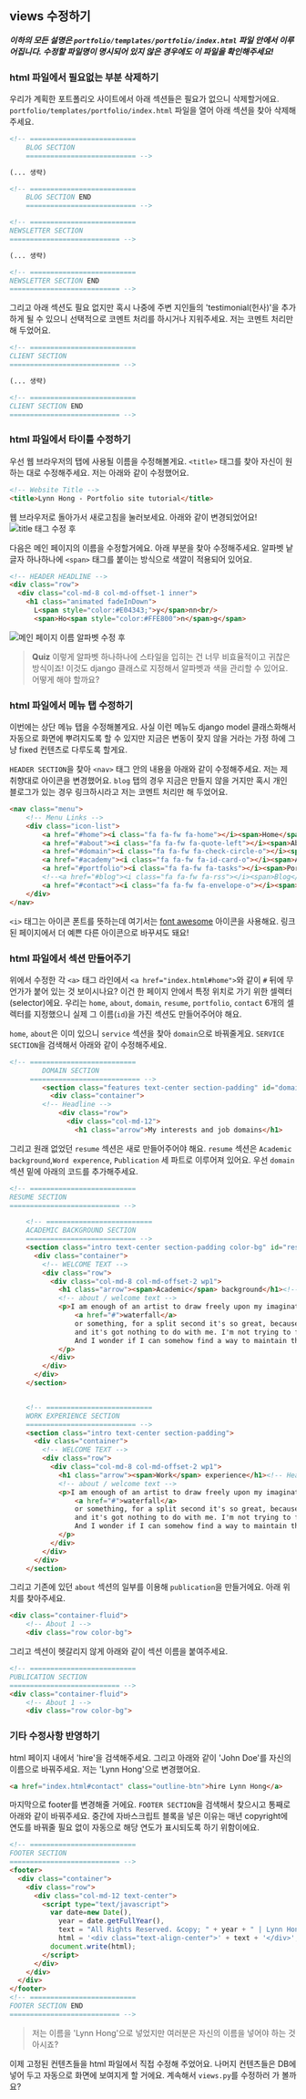 ## views 수정하기

***이하의 모든 설명은 `portfolio/templates/portfolio/index.html` 파일 안에서 
이루어집니다. 수정할 파일명이 명시되어 있지 않은 경우에도 이 파일을 확인해주세요!***


### html 파일에서 필요없는 부분 삭제하기
우리가 계획한 포트폴리오 사이트에서 아래 섹션들은 필요가 없으니 삭제할거에요.
`portfolio/templates/portfolio/index.html` 파일을 열어 아래 섹션을 찾아 삭제해주세요.
```html
<!-- ==========================
    BLOG SECTION 
    =========================== -->

(... 생략)

<!-- ==========================
    BLOG SECTION END
    =========================== -->

```

```html
<!-- ==========================
NEWSLETTER SECTION 
=========================== -->

(... 생략)

<!-- ==========================
NEWSLETTER SECTION END
=========================== -->
```

그리고 아래 섹션도 필요 없지만 혹시 나중에 주변 지인들의 'testimonial(헌사)'을 추가하게 될 수 있으니
선택적으로 코멘트 처리를 하시거나 지워주세요.
저는 코멘트 처리만 해 두었어요.

```html
<!-- ==========================
CLIENT SECTION 
=========================== -->

(... 생략)

<!-- ==========================
CLIENT SECTION END
=========================== -->
```


### html 파일에서 타이틀 수정하기
우선 웹 브라우저의 탭에 사용될 이름을 수정해볼게요.
`<title>` 태그를 찾아 자신이 원하는 대로 수정해주세요.
저는 아래와 같이 수정했어요.
```html
<!-- Website Title -->
<title>Lynn Hong - Portfolio site tutorial</title>
```

웹 브라우저로 돌아가서 새로고침을 눌러보세요.
아래와 같이 변경되었어요!
![title 태그 수정 후](img/16.png)


다음은 메인 페이지의 이름을 수정할거에요.
아래 부분을 찾아 수정해주세요.
알파벳 낱글자 하나하나에 `<span>` 태그를 붙이는 방식으로 색깔이 적용되어 있어요.
```html
<!-- HEADER HEADLINE -->
<div class="row">
  <div class="col-md-8 col-md-offset-1 inner">
    <h1 class="animated fadeInDown">
      L<span style="color:#E04343;">y</span>nn<br/>
      <span>Ho<span style="color:#FFE800">n</span>g</span>
```

![메인 페이지 이름 알파벳 수정 후](img/17.PNG)

> **Quiz** 이렇게 알파벳 하나하나에 스타일을 입히는 건 너무 비효율적이고 귀찮은 방식이죠!
이것도 django 클래스로 지정해서 알파벳과 색을 관리할 수 있어요. 어떻게 해야 할까요?



### html 파일에서 메뉴 탭 수정하기
이번에는 상단 메뉴 탭을 수정해볼게요.
사실 이런 메뉴도 django model 클래스화해서 자동으로 화면에 뿌려지도록 할 수 있지만
지금은 변동이 잦지 않을 거라는 가정 하에 그냥 fixed 컨텐츠로 다루도록 할게요.

`HEADER SECTION`을 찾아 `<nav>` 태그 안의 내용을 아래와 같이 수정해주세요.
저는 제 취향대로 아이콘을 변경했어요.
`blog` 탭의 경우 지금은 만들지 않을 거지만 혹시 개인 블로그가 있는 경우
링크하시라고 저는 코멘트 처리만 해 두었어요.
```html
<nav class="menu">
    <!-- Menu Links -->
    <div class="icon-list">
        <a href="#home"><i class="fa fa-fw fa-home"></i><span>Home</span></a>
        <a href="#about"><i class="fa fa-fw fa-quote-left"></i><span>About</span></a>
        <a href="#domain"><i class="fa fa-fw fa-check-circle-o"></i><span>Job Domain</span></a>
        <a href="#academy"><i class="fa fa-fw fa-id-card-o"></i><span>Academy</span></a>
        <a href="#portfolio"><i class="fa fa-fw fa-tasks"></i><span>Portfolio</span></a>
        <!--<a href="#blog"><i class="fa fa-fw fa-rss"></i><span>Blog</span></a>-->
        <a href="#contact"><i class="fa fa-fw fa-envelope-o"></i><span>Contact</span></a>
    </div>
</nav>
```

`<i>` 태그는 아이콘 폰트를 뜻하는데 여기서는 [font awesome](http://fontawesome.io/icons/) 아이콘을 사용해요.
링크된 페이지에서 더 예쁜 다른 아이콘으로 바꾸셔도 돼요!



### html 파일에서 섹션 만들어주기
위에서 수정한 각 `<a>` 태그 라인에서 `<a href="index.html#home">`와 같이 
`#` 뒤에 무언가가 붙어 있는 것 보이시나요?
이건 한 페이지 안에서 특정 위치로 가기 위한 셀렉터(selector)에요.
우리는 `home`, `about`, `domain`, `resume`, `portfolio`, `contact` 6개의 셀렉터를 지정했으니
실제 그 이름(`id`)을 가진 섹션도 만들어주어야 해요.

`home`, `about`은 이미 있으니 `service` 섹션을 찾아 `domain`으로 바꿔줄게요.
`SERVICE SECTION`을 검색해서 아래와 같이 수정해주세요.
```html
<!-- ==========================
        DOMAIN SECTION
     =========================== -->
        <section class="features text-center section-padding" id="domain">
          <div class="container">
        <!-- Headline -->
            <div class="row">
              <div class="col-md-12">
                <h1 class="arrow">My interests and job domains</h1>
```

그리고 원래 없었던 `resume` 섹션은 새로 만들어주어야 해요.
`resume` 섹션은 `Academic background`,`Word experence`, `Publication` 세 파트로 이루어져 있어요.
우선 `domain` 섹션 밑에 아래의 코드를 추가해주세요.
```html
<!-- ==========================
RESUME SECTION
=========================== -->

    <!-- ==========================
    ACADEMIC BACKGROUND SECTION
    =========================== -->
    <section class="intro text-center section-padding color-bg" id="resume">
      <div class="container">
        <!-- WELCOME TEXT -->
        <div class="row">
          <div class="col-md-8 col-md-offset-2 wp1">
            <h1 class="arrow"><span>Academic</span> background</h1><!-- Headline -->
            <!-- about / welcome text -->
            <p>I am enough of an artist to draw freely upon my imagination. The point is that when I see a sunset or a
                <a href="#">waterfall</a>
                or something, for a split second it's so great, because for a little bit I'm out of my brain,
                and it's got nothing to do with me. I'm not trying to figure it out, you know what I mean?
                And I wonder if I can somehow find a way to maintain that mind stillness.
            </p>
          </div>
        </div>
      </div>
    </section>


    <!-- ==========================
    WORK EXPERIENCE SECTION
    =========================== -->
    <section class="intro text-center section-padding">
      <div class="container">
        <!-- WELCOME TEXT -->
        <div class="row">
          <div class="col-md-8 col-md-offset-2 wp1">
            <h1 class="arrow"><span>Work</span> experience</h1><!-- Headline -->
            <!-- about / welcome text -->
            <p>I am enough of an artist to draw freely upon my imagination. The point is that when I see a sunset or a
                <a href="#">waterfall</a>
                or something, for a split second it's so great, because for a little bit I'm out of my brain,
                and it's got nothing to do with me. I'm not trying to figure it out, you know what I mean?
                And I wonder if I can somehow find a way to maintain that mind stillness.
            </p>
          </div>
        </div>
      </div>
    </section>
```

그리고 기존에 있던 `about` 섹션의 일부를 이용해 `publication`을 만들거에요.
아래 위치를 찾아주세요.
```html
<div class="container-fluid">
    <!-- About 1 -->
    <div class="row color-bg">
```

그리고 섹션이 헷갈리지 않게 아래와 같이 섹션 이름을 붙여주세요.
```html
<!-- ==========================
PUBLICATION SECTION
=========================== -->
<div class="container-fluid">
    <!-- About 1 -->
    <div class="row color-bg">
```


### 기타 수정사항 반영하기
html 페이지 내에서 'hire'을 검색해주세요.
그리고 아래와 같이 'John Doe'를 자신의 이름으로 바꿔주세요.
저는 'Lynn Hong'으로 변경했어요.
```html
<a href="index.html#contact" class="outline-btn">hire Lynn Hong</a>
```

마지막으로 footer를 변경해줄 거에요.
`FOOTER SECTION`을 검색해서 찾으시고 통째로 아래와 같이 바꿔주세요.
중간에 자바스크립트 블록을 넣은 이유는 매년 copyright에 연도를 바꿔줄 필요 없이
자동으로 해당 연도가 표시되도록 하기 위함이에요.
```html
<!-- ==========================
FOOTER SECTION
=========================== -->
<footer>
  <div class="container">
    <div class="row">
      <div class="col-md-12 text-center">
        <script type="text/javascript">
          var date=new Date(),
            year = date.getFullYear(),
            text = "All Rights Reserved. &copy; " + year + " | Lynn Hong",
            html = '<div class="text-align-center">' + text + '</div>';
          document.write(html);
        </script>
      </div>
    </div>
  </div>
</footer>
<!-- ==========================
FOOTER SECTION END
=========================== -->
```
> 저는 이름을 'Lynn Hong'으로 넣었지만 여러분은 자신의 이름을 넣어야 하는 것 아시죠?

이제 고정된 컨텐츠들을 html 파일에서 직접 수정해 주었어요.
나머지 컨텐츠들은 DB에 넣어 두고 자동으로 화면에 보여지게 할 거에요.
계속해서 `views.py`를 수정하러 가 볼까요?
